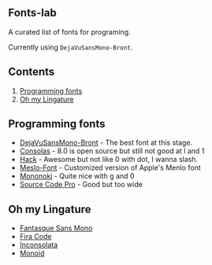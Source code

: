 Fonts-lab
----

A curated list of fonts for programing.

Currently using `DejaVuSansMono-Bront`.

## Contents

1. [Programming fonts](#programming-fonts)
1. [Oh my Lingature](#oh-my-lingature)

## Programming fonts

* [DejaVuSansMono-Bront](https://github.com/chrismwendt/bront) - The best font at this stage.
* [Consolas](https://github.com/PiotrGrochowski/Consolas) - 8.0 is open source but still not good at l and 1
* [Hack](https://github.com/source-foundry/Hack) - Awesome but not like 0 with dot, I wanna slash.
* [Meslo-Font](https://github.com/andreberg/Meslo-Font) - Customized version of Apple's Menlo font
* [Mononoki](http://madmalik.github.io/mononoki/) - Quite nice with g and 0
* [Source Code Pro](https://github.com/adobe-fonts/source-code-pro) - Good but too wide 

## Oh my Lingature

* [Fantasque Sans Mono](https://github.com/belluzj/fantasque-sans)
* [Fira Code](https://github.com/tonsky/FiraCode)
* [Inconsolata](http://levien.com/type/myfonts/inconsolata.html)
* [Monoid](https://github.com/larsenwork/monoid)
